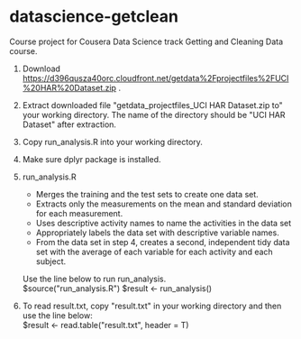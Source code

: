 # datascience-getclean
Course project for Cousera Data Science track Getting and Cleaning Data course.

1. Download https://d396qusza40orc.cloudfront.net/getdata%2Fprojectfiles%2FUCI%20HAR%20Dataset.zip .
2. Extract downloaded file "getdata_projectfiles_UCI HAR Dataset.zip to" your working directory. The name of the directory should be "UCI HAR Dataset" after extraction. 
3. Copy run_analysis.R into your working directory.
4. Make sure dplyr package is installed.
5.  run_analysis.R
    - Merges the training and the test sets to create one data set.
    - Extracts only the measurements on the mean and standard deviation for each measurement. 
    - Uses descriptive activity names to name the activities in the data set
    - Appropriately labels the data set with descriptive variable names. 
    - From the data set in step 4, creates a second, independent tidy data set with the average of each variable for each activity and each subject.

	Use the line below to run run_analysis. <br/>
	$source("run_analysis.R")
	$result <- run_analysis()
6. To read result.txt, copy "result.txt" in your working directory and then use the line below:<br/>
	$result <- read.table("result.txt", header = T)

